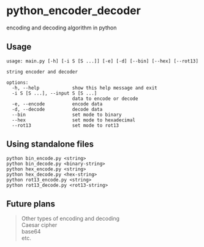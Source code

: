 # python_encoder_decoder
encoding and decoding algorithm in python

## Usage

```
usage: main.py [-h] [-i S [S ...]] [-e] [-d] [--bin] [--hex] [--rot13]

string encoder and decoder

options:
  -h, --help            show this help message and exit
  -i S [S ...], --input S [S ...]
                        data to encode or decode
  -e, --encode          encode data
  -d, --decode          decode data
  --bin                 set mode to binary
  --hex                 set mode to hexadecimal
  --rot13               set mode to rot13
```

## Using standalone files
```
python bin_encode.py <string>
python bin_decode.py <binary-string>
python hex_encode.py <string>
python hex_decode.py <hex-string>
python rot13_encode.py <string>
python rot13_decode.py <rot13-string>
```

## Future plans
> Other types of encoding and decoding  
> Caesar cipher  
> base64  
> etc.
